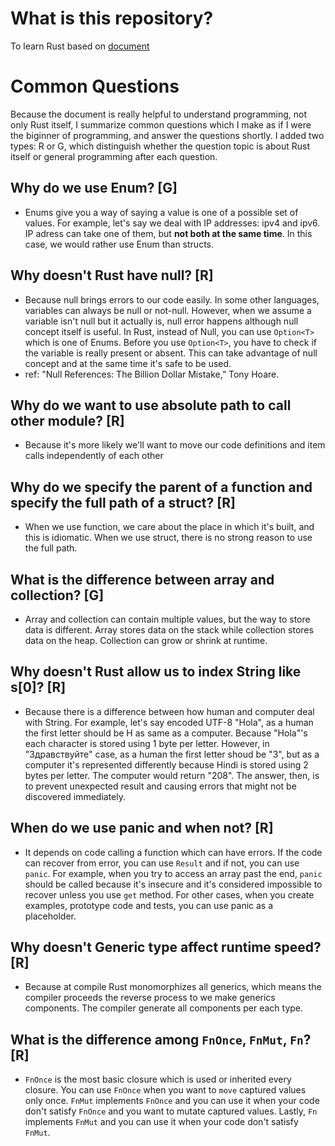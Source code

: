 # What is this repository?
To learn Rust based on [document](https://doc.rust-lang.org/book/title-page.html)

# Common Questions
Because the document is really helpful to understand programming, not only Rust itself, I summarize common questions which I make as if I were the biginner of programming, and answer the questions shortly. I added two types: R or G, which distinguish whether the question topic is about Rust itself or general programming after each question.

## Why do we use Enum? [G]
- Enums give you a way of saying a value is one of a possible set of values. For example, let's say we deal with IP addresses: ipv4 and ipv6. IP adress can take one of them, but **not both at the same time**. In this case, we would rather use Enum than structs.

## Why doesn't Rust have null? [R]
- Because null brings errors to our code easily. In some other languages, variables can always be null or not-null. However, when we assume a variable isn't null but it actually is, null error happens although null concept itself is useful. In Rust, instead of Null, you can use `Option<T>` which is one of Enums. Before you use `Option<T>`, you have to check if the variable is really present or absent. This can take advantage of null concept and at the same time it's safe to be used.
- ref: "Null References: The Billion Dollar Mistake,” Tony Hoare.

## Why do we want to use absolute path to call other module? [R]
- Because it's more likely we'll want to move our code definitions and item calls independently of each other

## Why do we specify the parent of a function and specify the full path of a struct? [R]
- When we use function, we care about the place in which it's built, and this is idiomatic. When we use struct, there is no strong reason to use the full path.

## What is the difference between array and collection? [G]
- Array and collection can contain multiple values, but the way to store data is different. Array stores data on the stack while collection stores data on the heap. Collection can grow or shrink at runtime.

## Why doesn't Rust allow us to index String like s[0]? [R]
- Because there is a difference between how human and computer deal with String. For example, let's say encoded UTF-8 "Hola", as a human the first letter should be H as same as a computer. Because "Hola"'s each character is stored using 1 byte per letter. However, in "Здравствуйте" case, as a human the first letter shoud be "З", but as a computer it's represented differently because Hindi is stored using 2 bytes per letter. The computer would return "208". The answer, then, is to prevent unexpected result and causing errors that might not be discovered immediately.

## When do we use panic and when not? [R]
- It depends on code calling a function which can have errors. If the code can recover from error, you can use `Result` and if not, you can use `panic`. For example, when you try to access an array past the end, `panic` should be called because it's insecure and it's considered impossible to recover unless you use `get` method. For other cases, when you create examples, prototype code and tests, you can use panic as a placeholder.

## Why doesn't Generic type affect runtime speed? [R]
- Because at compile Rust monomorphizes all generics, which means the compiler proceeds the reverse process to we make generics components. The compiler generate all components per each type.

## What is the difference among `FnOnce`, `FnMut`, `Fn`? [R]
- `FnOnce` is the most basic closure which is used or inherited every closure. You can use `FnOnce` when you want to `move` captured values only once. `FnMut` implements `FnOnce` and you can use it when your code don't satisfy `FnOnce` and you want to mutate captured values. Lastly, `Fn` implements `FnMut` and you can use it when your code don't satisfy `FnMut`.